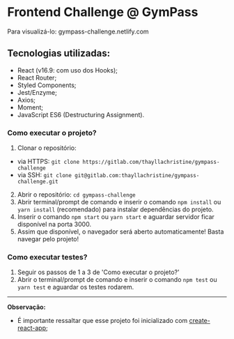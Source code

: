 # Frontend Challenge @ GymPass

Para visualizá-lo: gympass-challenge.netlify.com

## Tecnologias utilizadas:
- React (v16.9: com uso dos Hooks);
- React Router;
- Styled Components;
- Jest/Enzyme;
- Axios;
- Moment;
- JavaScript ES6 (Destructuring Assignment).


### Como executar o projeto? 
1. Clonar o repositório:
- via HTTPS: `git clone https://gitlab.com/thayllachristine/gympass-challenge`
- via SSH: `git clone git@gitlab.com:thayllachristine/gympass-challenge.git `
2. Abrir o repositório: `cd gympass-challenge`
3. Abrir terminal/prompt de comando e inserir o comando `npm install` ou `yarn install` (recomendado) para instalar dependências do projeto.
4. Inserir o comando `npm start` ou `yarn start` e aguardar servidor ficar disponível na porta 3000.
5. Assim que disponível, o navegador será aberto automaticamente! Basta navegar pelo projeto!

### Como executar testes? 
1. Seguir os passos de 1 a 3 de 'Como executar o projeto?'
2. Abrir o terminal/prompt de comando e inserir o comando `npm test` ou `yarn test` e aguardar os testes rodarem.
---

**Observação:** 
- É importante ressaltar que esse projeto foi inicializado com [create-react-app](https://github.com/facebook/create-react-app);